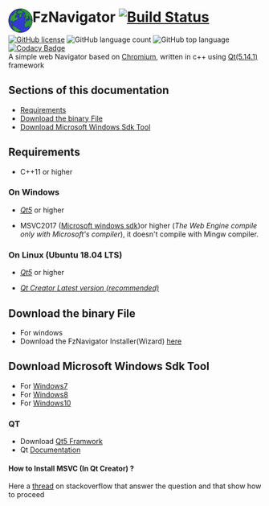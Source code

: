 # FzNavigator <img src="assets/fznavigator_icones/web.png" align="left" height="48" width="48" >  [![Build Status](https://travis-ci.org/faouziMohamed/fzNavigator.svg?branch=master)](https://travis-ci.org/faouziMohamed/fzNavigator)  
[![GitHub license](https://img.shields.io/github/license/faouziMohamed/fzNavigator)](https://github.com/faouziMohamed/fzNavigator/blob/master/LICENSE)  ![GitHub language count](https://img.shields.io/github/languages/count/faouzimohamed/fzNavigator)  ![GitHub top language](https://img.shields.io/github/languages/top/faouzimohamed/fznavigator)  [![Codacy Badge](https://api.codacy.com/project/badge/Grade/a76cf0b31db8478090be5bc2e708b55f)](https://app.codacy.com/manual/faouziMohamed/fzNavigator?utm_source=github.com&utm_medium=referral&utm_content=faouziMohamed/fzNavigator&utm_campaign=Badge_Grade_Dashboard)   
A simple web Navigator based on [Chromium](https://wiki.qt.io/QtWebEngine), written in c++ using [Qt(5.14.1)](https://download.qt.io/official_releases/qt/5.14/5.14.1/) framework  

## Sections of this documentation  
 - [Requirements](#requirements)  
 - [Download the binary File](#download-the-binary-file)  
 - [Download Microsoft Windows Sdk Tool](#download-microsoft-windows-sdk-tool)   
## Requirements  
* C++11 or higher

 ### On Windows  

  - [_Qt5_](https://download.qt.io/official_releases/qt/) or higher  

  - MSVC2017 ([Microsoft windows sdk](https://developer.microsoft.com/en-US/windows/downloads/windows-10-sdk/))or higher (_The Web Engine compile only with Microsoft's compiler_), it doesn't compile with Mingw compiler.  

 ### On Linux (Ubuntu 18.04 LTS)

  - [_Qt5_](https://www.qt.io/download-open-source) or higher  
   
 - [_Qt Creator _Latest version_ (recommended)_](https://download.qt.io/official_releases/qtcreator/4.11/)
   
## Download the binary File  
- For windows  
 - Download the FzNavigator Installer(Wizard) [here](https://github.com/faouziMohamed/fzNavigator/releases/tag/V0.2-wizzared)  
## Download Microsoft Windows Sdk Tool  
 - For [Windows7](https://www.microsoft.com/en-us/download/details.aspx?id=8279)  
 - For [Windows8](https://support.microsoft.com/en-us/help/2780680/an-update-is-available-for-windows-sdk-for-windows-8)  
 - For [Windows10](https://developer.microsoft.com/en-US/windows/downloads/windows-10-sdk/)  

### QT
 - Download [Qt5 Framwork](https://download.qt.io/official_releases/qt/)  
 - Qt [Documentation](https://doc.qt.io/)  
 #### How to Install MSVC (In Qt Creator) ?  
 Here a [thread](https://stackoverflow.com/questions/47773289/debugging-in-qtcreator-using-msvc2017-compiler#answers) on stackoverflow that answer the question and that show how to proceed  
